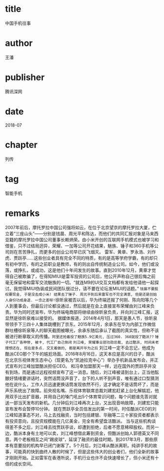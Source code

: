 # title
中国手机往事

# author
王潘

# publisher
腾讯深网

# date
2018-07

# chapter
列传

# tag
智能手机

# remarks
2007年前后，摩托罗拉中国公司强将如云，在位于北京望京的摩托罗拉大厦，伫立着“三座山头”——分别是钱晨、周光平和陈达，而他们的共同汇报对象是马来西亚籍的摩托罗拉中国公司董事长赖炳荣。由小米开创的互联网手机模式也被学习和借鉴，只不过结局迥异，荣耀、一加等公司开花结果，魅族、锤子和360手机等公司则在苦苦挣扎，而更多的创业公司早已灰飞烟灭。 雷军、黄章、罗永浩、刘作虎、贾跃亭……这些创业者具有完全不同的特质，有的是高等学府学霸，有的却只有初中学历，有的之前职业是教师，有的则出自传统制造业公司。如今，他们或没落，或挣扎，或成功，这是他们十年间发生的故事。直到2010年12月，黄章才觉得自己被欺骗了，在得知MIUI是雷军投资的公司后，他公开声称自己很后悔之前毫无保留地和雷军交流魅族的一切。“就连M9的UI交互文档都有发给他请他一起探讨。我觉得MIUI伪装成民间团队很过分，请不要在论坛发MIUI的话题。” `钱晨不要股权要现金, 于是没去成小米! 结果去了锤子. 周光平到后来雷军也不完全满意, 但是还是创始人身份功成身退. 一念之差呀!`徐昕泉被否以后，华为终端还报了何刚、陈向阳等几个人到董事会，但最后讨论都没通过，然后就是在会上直接宣布荣耀由刘江峰来负责。华为同时还宣布，华为终端电商部将继续由徐昕泉负责，并向刘江峰汇报，这显然是徐昕泉难以接受的。 据媒体报道，2014年4月1日，那天是愚人节，徐昕泉带领手下三四十人集体跳槽到了京东。2015年12月，余承东在华为内部工作微信群吐槽徐昕泉等人的聊天截图被曝光，余承东随后承认了截图的真实性，但称不该被进行断章取义的传播。`阿里还抢着投了魅族5.9亿美元, 压过360. 360就投了酷派??` `锤子代工厂各种惨, 被卡, 代工厂自己倒闭` `刘江峰, 荣耀事业部功勋总裁, 去过酷派, 时间未老 理想还在, 现在是多点. 交叉着做的, 都是离开华为之后` 刘江峰一定不会忘记，他成为酷派CEO那个下午的尴尬场面。2016年8月16日，这天本应是高兴的日子，酷派在北京乐视体育生态中心（现更名为“凯迪拉克中心”）举办手机新品发布会，并正式宣布刘江峰加盟酷派担任CEO。 和冯幸加盟那天一样，远在国外的贾跃亭并没有到场，而是通过远程视频宣布了这一消息。随后，刘江峰被请到台上，正当他酝酿好情绪要讲话时，突然话筒没声音了，台下的人听不到声音，唯有通过口型猜测他在说什么，工作人员迅速更换话筒发现依然不行，这才确定不是话筒坏了，而是声乐系统出了故障。前央视名嘴、乐视体育联席总裁刘建宏赶紧上台化解尴尬，他用双手比出扩音器，并用自己的嗓门吼出5个体育常识问题，每个问题谁先答对就送一部当天发布的新机。几分钟后刘江峰再次上台，又出现音响故障，刘建宏只能宣布发布会暂停10分钟。 就在贾跃亭全员信发出的第一时间，时任酷派CEO的刘江峰知道事态不对，马上去找融资，当时包括建银、华融等二三十家投资者都表示有投资意向，且投资规模能在几亿美金，完全有希望盘活酷派。 当与这些机构谈得差不多之后，刘江峰去找贾跃亭谈，却遭到拒绝，后者不愿意稀释股权。而另一边，酷派本身有土地可以卖，刘江峰想借此筹到资金，但酷派创始人郭德英又不同意。两个老板相互之间“踢皮球”，延误了融资的最佳时期。到2017年3月，那些原本有意要投的机构早已闭门谢客了。5个月后，刘江峰从酷派离职。纯讲手机的故事，可能真的快到曲终人散的时候了，但是这些伟大的创业者们，他们全新的故事才刚刚开始。正如雷军在香港所说，手机行业也许不会快速增长了，但小米还有十倍的成长空间。


